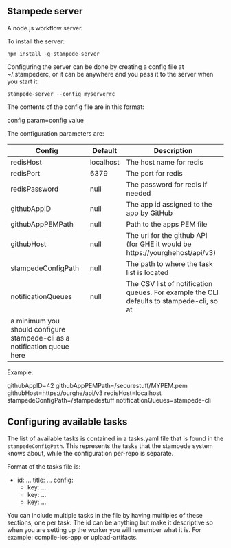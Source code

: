 ## Stampede server

A node.js workflow server.

To install the server:

```
npm install -g stampede-server
```

Configuring the server can be done by creating a config file at ~/.stampederc, or it can be anywhere and you pass it
to the server when you start it:

```
stampede-server --config myserverrc
```

The contents of the config file are in this format:

config param=config value

The configuration parameters are:

| Config | Default | Description |
| ------ | ------- | ----------- |
| redisHost | localhost | The host name for redis |
| redisPort | 6379 | The port for redis |
| redisPassword | null | The password for redis if needed |
| githubAppID | null | The app id assigned to the app by GitHub |
| githubAppPEMPath | null | Path to the apps PEM file |
| githubHost | null | The url for the github API (for GHE it would be https://yourghehost/api/v3) |
| stampedeConfigPath | null | The path to where the task list is located |
| notificationQueues | null | The CSV list of notification queues. For example the CLI defaults to stampede-cli, so at 
a minimum you should configure stampede-cli as a notification queue here |

Example:

githubAppID=42
githubAppPEMPath=/securestuff/MYPEM.pem
githubHost=https://ourghe/api/v3
redisHost=localhost
stampedeConfigPath=/stampedestuff
notificationQueues=stampede-cli

## Configuring available tasks

The list of available tasks is contained in a tasks.yaml file that is found in the `stampedeConfigPath`. This represents
the tasks that the stampede system knows about, while the configuration per-repo is separate.

Format of the tasks file is:

- id: ...
  title: ... 
  config:
    - key: ...
    - key: ...
    - key: ...

You can include multiple tasks in the file by having multiples of these sections, one per task. The id can be anything but
make it descriptive so when you are setting up the worker you will remember what it is. For example: compile-ios-app or upload-artifacts.


